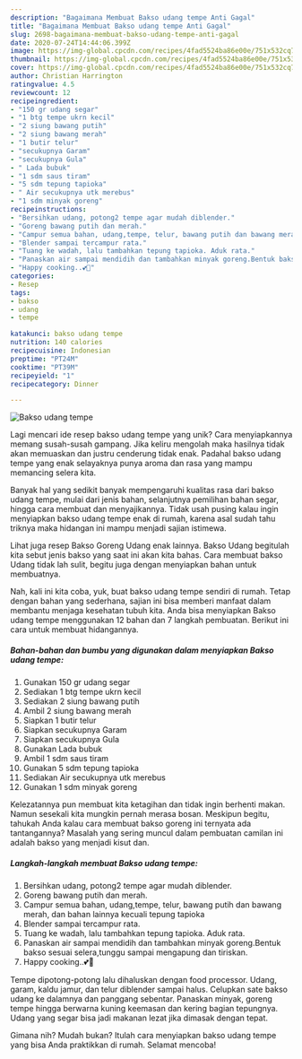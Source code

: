```yaml
---
description: "Bagaimana Membuat Bakso udang tempe Anti Gagal"
title: "Bagaimana Membuat Bakso udang tempe Anti Gagal"
slug: 2698-bagaimana-membuat-bakso-udang-tempe-anti-gagal
date: 2020-07-24T14:44:06.399Z
image: https://img-global.cpcdn.com/recipes/4fad5524ba86e00e/751x532cq70/bakso-udang-tempe-foto-resep-utama.jpg
thumbnail: https://img-global.cpcdn.com/recipes/4fad5524ba86e00e/751x532cq70/bakso-udang-tempe-foto-resep-utama.jpg
cover: https://img-global.cpcdn.com/recipes/4fad5524ba86e00e/751x532cq70/bakso-udang-tempe-foto-resep-utama.jpg
author: Christian Harrington
ratingvalue: 4.5
reviewcount: 12
recipeingredient:
- "150 gr udang segar"
- "1 btg tempe ukrn kecil"
- "2 siung bawang putih"
- "2 siung bawang merah"
- "1 butir telur"
- "secukupnya Garam"
- "secukupnya Gula"
- " Lada bubuk"
- "1 sdm saus tiram"
- "5 sdm tepung tapioka"
- " Air secukupnya utk merebus"
- "1 sdm minyak goreng"
recipeinstructions:
- "Bersihkan udang, potong2 tempe agar mudah diblender."
- "Goreng bawang putih dan merah."
- "Campur semua bahan, udang,tempe, telur, bawang putih dan bawang merah, dan bahan lainnya kecuali tepung tapioka"
- "Blender sampai tercampur rata."
- "Tuang ke wadah, lalu tambahkan tepung tapioka. Aduk rata."
- "Panaskan air sampai mendidih dan tambahkan minyak goreng.Bentuk bakso sesuai selera,tunggu sampai mengapung dan tiriskan."
- "Happy cooking..💕💞"
categories:
- Resep
tags:
- bakso
- udang
- tempe

katakunci: bakso udang tempe 
nutrition: 140 calories
recipecuisine: Indonesian
preptime: "PT24M"
cooktime: "PT39M"
recipeyield: "1"
recipecategory: Dinner

---
```



![Bakso udang tempe](https://img-global.cpcdn.com/recipes/4fad5524ba86e00e/751x532cq70/bakso-udang-tempe-foto-resep-utama.jpg)

Lagi mencari ide resep bakso udang tempe yang unik? Cara menyiapkannya memang susah-susah gampang. Jika keliru mengolah maka hasilnya tidak akan memuaskan dan justru cenderung tidak enak. Padahal bakso udang tempe yang enak selayaknya punya aroma dan rasa yang mampu memancing selera kita.

Banyak hal yang sedikit banyak mempengaruhi kualitas rasa dari bakso udang tempe, mulai dari jenis bahan, selanjutnya pemilihan bahan segar, hingga cara membuat dan menyajikannya. Tidak usah pusing kalau ingin menyiapkan bakso udang tempe enak di rumah, karena asal sudah tahu triknya maka hidangan ini mampu menjadi sajian istimewa.

Lihat juga resep Bakso Goreng Udang enak lainnya. Bakso Udang begitulah kita sebut jenis bakso yang saat ini akan kita bahas. Cara membuat bakso Udang tidak lah sulit, begitu juga dengan menyiapkan bahan untuk membuatnya.


Nah, kali ini kita coba, yuk, buat bakso udang tempe sendiri di rumah. Tetap dengan bahan yang sederhana, sajian ini bisa memberi manfaat dalam membantu menjaga kesehatan tubuh kita. Anda bisa menyiapkan Bakso udang tempe menggunakan 12 bahan dan 7 langkah pembuatan. Berikut ini cara untuk membuat hidangannya.

<!--inarticleads1-->

##### Bahan-bahan dan bumbu yang digunakan dalam menyiapkan Bakso udang tempe:

1. Gunakan 150 gr udang segar
1. Sediakan 1 btg tempe ukrn kecil
1. Sediakan 2 siung bawang putih
1. Ambil 2 siung bawang merah
1. Siapkan 1 butir telur
1. Siapkan secukupnya Garam
1. Siapkan secukupnya Gula
1. Gunakan  Lada bubuk
1. Ambil 1 sdm saus tiram
1. Gunakan 5 sdm tepung tapioka
1. Sediakan  Air secukupnya utk merebus
1. Gunakan 1 sdm minyak goreng


Kelezatannya pun membuat kita ketagihan dan tidak ingin berhenti makan. Namun sesekali kita mungkin pernah merasa bosan. Meskipun begitu, tahukah Anda kalau cara membuat bakso goreng ini ternyata ada tantangannya? Masalah yang sering muncul dalam pembuatan camilan ini adalah bakso yang menjadi kisut dan. 

<!--inarticleads2-->

##### Langkah-langkah membuat Bakso udang tempe:

1. Bersihkan udang, potong2 tempe agar mudah diblender.
1. Goreng bawang putih dan merah.
1. Campur semua bahan, udang,tempe, telur, bawang putih dan bawang merah, dan bahan lainnya kecuali tepung tapioka
1. Blender sampai tercampur rata.
1. Tuang ke wadah, lalu tambahkan tepung tapioka. Aduk rata.
1. Panaskan air sampai mendidih dan tambahkan minyak goreng.Bentuk bakso sesuai selera,tunggu sampai mengapung dan tiriskan.
1. Happy cooking..💕💞


Tempe dipotong-potong lalu dihaluskan dengan food processor. Udang, garam, kaldu jamur, dan telur diblender sampai halus. Celupkan sate bakso udang ke dalamnya dan panggang sebentar. Panaskan minyak, goreng tempe hingga berwarna kuning keemasan dan kering bagian tepungnya. Udang yang segar bisa jadi makanan lezat jika dimasak dengan tepat. 

Gimana nih? Mudah bukan? Itulah cara menyiapkan bakso udang tempe yang bisa Anda praktikkan di rumah. Selamat mencoba!
